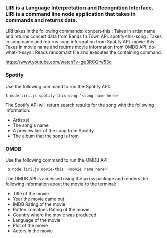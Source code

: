 ### LIRI is a Language Interpretation and Recognition Interface. LIRI is a command line node application that takes in commands and returns data.

LIRI takes in the following commands:
concert-this : Takes in artist name and returns concert data from Bands In Town API.
spotify-this-song : Takes in song name and returns song information from Spotify API.
movie-this : Takes in movie name and reutrns movie information from OMDB API.
do-what-it-says : Reads random.txt file and executes the containing command.

https://www.youtube.com/watch?v=gu3RCQrw53o

### Spotify
Use the following command to run the Spotify API:

    $ node liri.js spotify-this-song '<song name here>'

The Spotify API will return search results for the song with the following information:
* Artist(s)
* The song's name
* A preview link of the song from Spotify
* The album that the song is from



### OMDB
Use the following command to run the OMDB API:

     $ node liri.js movie-this '<movie name here>'

The OMDB API is accessed using the `axios` package and renders the following information about the movie to the terminal:
* Title of the movie
* Year the movie came out
* IMDB Rating of the movie
* Rotten Tomatoes Rating of the movie
* Country where the movie was produced
* Language of the movie
* Plot of the movie
* Actors in the movie
